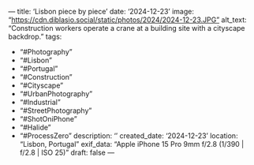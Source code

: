 —
title: ‘Lisbon piece by piece’
date: ‘2024-12-23’
image: “https://cdn.diblasio.social/static/photos/2024/2024-12-23.JPG”
alt_text: “Construction workers operate a crane at a building site with a cityscape backdrop.”
tags:
  - “#Photography”
  - “#Lisbon”
  - “#Portugal”
  - “#Construction”
  - “#Cityscape”
  - “#UrbanPhotography”
  - “#Industrial”
  - “#StreetPhotography”
  - “#ShotOniPhone”
  - “#Halide”
  - “#ProcessZero”
description: ‘’
created_date: ‘2024-12-23’
location: “Lisbon, Portugal”
exif_data: “Apple iPhone 15 Pro 9mm f/2.8 (1/390 | f/2.8 | ISO 25)”
draft: false
—
